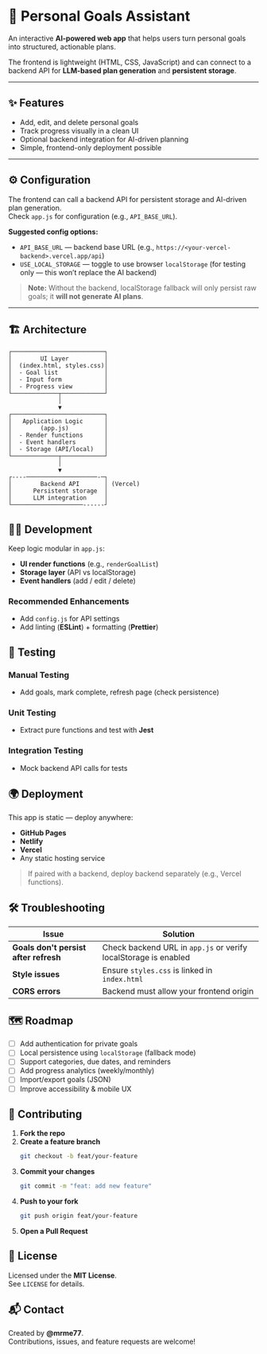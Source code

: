 # 🧭 Personal Goals Assistant

An interactive **AI-powered web app** that helps users turn personal goals into structured, actionable plans.  

The frontend is lightweight (HTML, CSS, JavaScript) and can connect to a backend API for **LLM-based plan generation** and **persistent storage**.

---

## ✨ Features
- Add, edit, and delete personal goals
- Track progress visually in a clean UI
- Optional backend integration for AI-driven planning
- Simple, frontend-only deployment possible

---

## ⚙️ Configuration

The frontend can call a backend API for persistent storage and AI-driven plan generation.  
Check `app.js` for configuration (e.g., `API_BASE_URL`).

**Suggested config options:**

- `API_BASE_URL` — backend base URL (e.g., `https://<your-vercel-backend>.vercel.app/api`)  
- `USE_LOCAL_STORAGE` — toggle to use browser `localStorage` (for testing only — this won’t replace the AI backend)

> **Note:** Without the backend, localStorage fallback will only persist raw goals; it **will not generate AI plans**.

---

## 🏗 Architecture

```text
┌──────────────────────────┐
│        UI Layer          │
│  (index.html, styles.css)│
│  - Goal list             │
│  - Input form            │
│  - Progress view         │
└─────────────┬────────────┘
              │
              ▼
┌──────────────────────────┐
│   Application Logic      │
│        (app.js)          │
│  - Render functions      │
│  - Event handlers        │
│  - Storage (API/local)   │
└─────────────┬────────────┘
              │
              ▼
┌----────────────────────-─┐
│        Backend API       │ (Vercel)
│      Persistent storage  │
│      LLM integration     │
└────────────────────------┘
```
## 🧑‍💻 Development

Keep logic modular in `app.js`:

- **UI render functions** (e.g., `renderGoalList`)
- **Storage layer** (API vs localStorage)
- **Event handlers** (add / edit / delete)

### Recommended Enhancements
- Add `config.js` for API settings
- Add linting (**ESLint**) + formatting (**Prettier**)

## 🧪 Testing

### Manual Testing
- Add goals, mark complete, refresh page (check persistence)

### Unit Testing
- Extract pure functions and test with **Jest**

### Integration Testing
- Mock backend API calls for tests

## 🌍 Deployment

This app is static — deploy anywhere:

- **GitHub Pages**
- **Netlify**
- **Vercel**
- Any static hosting service

> If paired with a backend, deploy backend separately (e.g., Vercel functions).

## 🛠 Troubleshooting

| Issue | Solution |
|-------|----------|
| **Goals don't persist after refresh** | Check backend URL in `app.js` or verify localStorage is enabled |
| **Style issues** | Ensure `styles.css` is linked in `index.html` |
| **CORS errors** | Backend must allow your frontend origin |

## 🗺 Roadmap

- [ ] Add authentication for private goals
- [ ] Local persistence using `localStorage` (fallback mode)
- [ ] Support categories, due dates, and reminders
- [ ] Add progress analytics (weekly/monthly)
- [ ] Import/export goals (JSON)
- [ ] Improve accessibility & mobile UX

## 🤝 Contributing

1. **Fork the repo**
2. **Create a feature branch**
   ```bash
   git checkout -b feat/your-feature
   ```
3. **Commit your changes**
   ```bash
   git commit -m "feat: add new feature"
   ```
4. **Push to your fork**
   ```bash
   git push origin feat/your-feature
   ```
5. **Open a Pull Request**

## 📜 License

Licensed under the **MIT License**.  
See `LICENSE` for details.

## 📬 Contact

Created by **@mrme77**.  
Contributions, issues, and feature requests are welcome!
```

